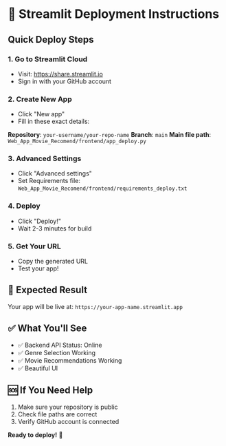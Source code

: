 # 🚀 Streamlit Deployment Instructions

## Quick Deploy Steps

### 1. **Go to Streamlit Cloud**
- Visit: https://share.streamlit.io
- Sign in with your GitHub account

### 2. **Create New App**
- Click "New app"
- Fill in these exact details:

**Repository**: `your-username/your-repo-name`
**Branch**: `main`
**Main file path**: `Web_App_Movie_Recomend/frontend/app_deploy.py`

### 3. **Advanced Settings**
- Click "Advanced settings"
- Set Requirements file: `Web_App_Movie_Recomend/frontend/requirements_deploy.txt`

### 4. **Deploy**
- Click "Deploy!"
- Wait 2-3 minutes for build

### 5. **Get Your URL**
- Copy the generated URL
- Test your app!

## 🎯 Expected Result
Your app will be live at: `https://your-app-name.streamlit.app`

## ✅ What You'll See
- ✅ Backend API Status: Online
- ✅ Genre Selection Working
- ✅ Movie Recommendations Working
- ✅ Beautiful UI

## 🆘 If You Need Help
1. Make sure your repository is public
2. Check file paths are correct
3. Verify GitHub account is connected

**Ready to deploy!** 🚀
